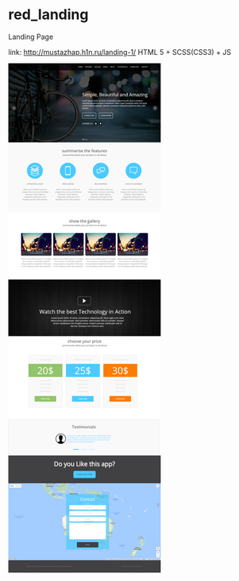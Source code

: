 # red_landing
Landing Page 

link: http://mustazhap.h1n.ru/landing-1/
HTML 5 + SCSS(CSS3) + JS

![screen](https://github.com/mustazhap/red_landing/blob/master/landing-1.png?raw=true)

